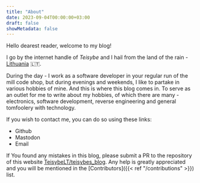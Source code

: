 ```yaml
---
title: "About"
date: 2023-09-04T00:00:00+03:00
draft: false
showMetadata: false
---
```


Hello dearest reader, welcome to my blog!

I go by the internet handle of _Teisybe_ and I hail from the land of the rain - [Lithuania](https://en.wikipedia.org/wiki/Lithuania) 🇱🇹.

During the day - I work as a software developer in your regular run of the mill code shop, but during evenings and weekends, I like to partake in various hobbies of mine. And this is where this blog comes in. To serve as an outlet for me to write about my hobbies, of which there are many - electronics, software development, reverse engineering and general tomfoolery with technology.

If you wish to contact me, you can do so using these links:

* Github
* Mastodon
* Email

If You found any mistakes in this blog, please submit a PR to the repository of this website [TeisybeLT/teisybes_blog](https://github.com/TeisybeLT/teisybes_blog). Any help is greatly appreciated and you will be mentioned in the [Contributors]({{< ref "/contributions" >}}) list.